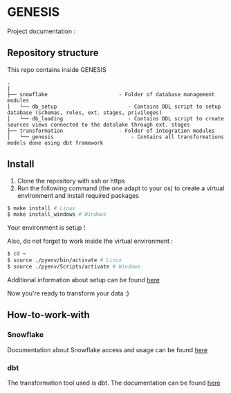 # GENESIS

Project documentation : 


## Repository structure

This repo contains inside GENESIS

```
.
|
├── snowflake                       - Folder of database management modules
│   └── db_setup                       - Contains DDL script to setup database (schemas, roles, ext. stages, privileges)
│   └── db_loading                     - Contains DDL script to create sources views connected to the datalake through ext. stages
├── transformation                  - Folder of integration modules
│   └── genesis                         - Contains all transformations models done using dbt framework
```


## Install

1. Clone the repository with ssh or https
2. Run the following command (the one adapt to your os) to create a virtual environment and install required packages
```bash
$ make install # Linux
$ make install_windows # Windows
```

Your environment is setup ! 

Also, do not forget to work inside the virtual environment :
```bash
$ cd ~
$ source ./pyenv/bin/activate # Linux
$ source ./pyenv/Scripts/activate # Windows
```

Additional information about setup can be found [here](https://sanofi.atlassian.net/wiki/spaces/QCDATA/pages/63651245071/DBT+Data+Build+Tool#Installation-of-dbt)

Now you're ready to transform your data :)

## How-to-work-with

### Snowflake 
Documentation about Snowflake access and usage can be found [here](https://sanofi.atlassian.net/l/cp/Q7jd07wL)

### dbt
The transformation tool used is dbt. The documentation can be found [here](https://sanofi.atlassian.net/wiki/spaces/QCDATA/pages/63651245071/DBT+Data+Build+Tool)

